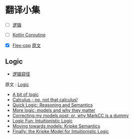 # 翻译小集

- [ ] [逻辑](#Logic)
- [ ] [Kotlin Coroutine](KtCoroutines/README.md)
- [x] [Flex-cpp](flex-cpp.md) [原文](https://www.cs.virginia.edu/~cr4bd/flex-manual/)


## Logic
- [逻辑窥径](logic/intro.md)

原文 : [Logic](https://goodmath.blogspot.com/)
- [A bit of logic](http://goodmath.blogspot.com/2006/03/bit-of-logic.html)
- [Calculus - no, not that calculus!](http://goodmath.blogspot.com/2006/03/calculus-no-not-that-calculus_29.html)
- [Quick Logic: Reasoning and Semantics](http://goodmath.blogspot.com/2006/04/quick-logic-reasoning-and-semantics.html)
- [More logic: models and why they matter](http://goodmath.blogspot.com/2006/04/more-logic-models-and-why-they-matter.html)
- [Correcting my models post; or, why MarkCC is a dummy](http://goodmath.blogspot.com/2006/04/correcting-my-models-post-or-why.html)
- [Logic Fun: Intuitionistic Logic](http://goodmath.blogspot.com/2006/05/moving-towards-models-kripke-semantics.html)
- [Moving towards models: Kripke Semantics](http://goodmath.blogspot.com/2006/05/moving-towards-models-kripke-semantics.html)
- [Finally: the Kripke Model for Intuitionistic Logic](http://goodmath.blogspot.com/2006/05/finally-kripke-model-for.html)
